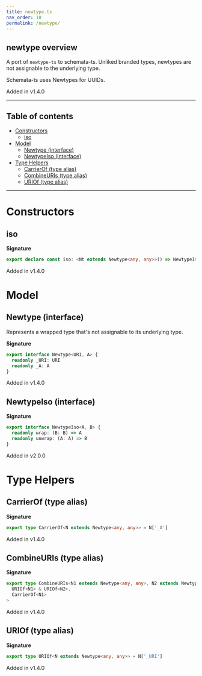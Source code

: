 ```yaml
---
title: newtype.ts
nav_order: 10
permalink: /newtype/
---
```


## newtype overview

A port of `newtype-ts` to schemata-ts. Unliked branded types, newtypes are not
assignable to the underlying type.

Schemata-ts uses Newtypes for UUIDs.

Added in v1.4.0

---

<h2 class="text-delta">Table of contents</h2>

- [Constructors](#constructors)
  - [iso](#iso)
- [Model](#model)
  - [Newtype (interface)](#newtype-interface)
  - [NewtypeIso (interface)](#newtypeiso-interface)
- [Type Helpers](#type-helpers)
  - [CarrierOf (type alias)](#carrierof-type-alias)
  - [CombineURIs (type alias)](#combineuris-type-alias)
  - [URIOf (type alias)](#uriof-type-alias)

---

# Constructors

## iso

**Signature**

```ts
export declare const iso: <Nt extends Newtype<any, any>>() => NewtypeIso<Nt, CarrierOf<Nt>>
```

Added in v1.4.0

# Model

## Newtype (interface)

Represents a wrapped type that's not assignable to its underlying type.

**Signature**

```ts
export interface Newtype<URI, A> {
  readonly _URI: URI
  readonly _A: A
}
```

Added in v1.4.0

## NewtypeIso (interface)

**Signature**

```ts
export interface NewtypeIso<A, B> {
  readonly wrap: (B: B) => A
  readonly unwrap: (A: A) => B
}
```

Added in v2.0.0

# Type Helpers

## CarrierOf (type alias)

**Signature**

```ts
export type CarrierOf<N extends Newtype<any, any>> = N['_A']
```

Added in v1.4.0

## CombineURIs (type alias)

**Signature**

```ts
export type CombineURIs<N1 extends Newtype<any, any>, N2 extends Newtype<any, CarrierOf<N1>>> = Newtype<
  URIOf<N1> & URIOf<N2>,
  CarrierOf<N1>
>
```

Added in v1.4.0

## URIOf (type alias)

**Signature**

```ts
export type URIOf<N extends Newtype<any, any>> = N['_URI']
```

Added in v1.4.0

